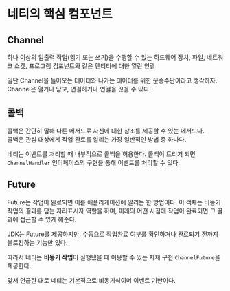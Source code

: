 # 네티의 핵심 컴포넌트

## Channel

하나 이상의 입출력 작업(읽기 또는 쓰기)을 수행할 수 있는 하드웨어 장치, 파일, 네트워크 소켓, 프로그램 컴포넌트와 같은 엔티티에 대한 열린 연결

일단 Channel을 들어오는 데이터와 나가는 데이터를 위한 운송수단이라고 생각하자. Channel은 열거나 닫고, 연결하거나 연결을 끊을 수 있다.


## 콜백

콜백은 간단히 말해 다른 메서드로 자신에 대한 참조를 제공할 수 있는 메서드다.  
콜백은 관심 대상에게 작업 완료를 알리는 가장 일반적인 방법 중 하나다.

네티는 이벤트를 처리할 때 내부적으로 콜백을 허용한다. 콜백이 트리거 되면 `ChannelHandler` 인터페이스의 구현을 통해 이벤트를 처리할 수 있다.

## Future

Future는 작업이 완료되면 이를 애플리케이션에 알리는 한 방법이다. 이 객체는 비동기 작업의 결과를 담는 자리표시자 역할을 하며, 미래의 어떤 시점에 작업이 완료되면 그 결과에 접근할 수 있게 해준다.

JDK는 Future를 제공하지만, 수동으로 작업완료 여부를 확인하거나 완료되기 전까지 블로킹하는 기능만 있다.

따라서 네티는 **비동기 작업**이 실행됐을 때 이용할 수 있는 자체 구현 `ChannelFuture`을 제공한다.

앞서 언급한 대로 네티는 기본적으로 비동기식이며 이벤트 기반이다.

